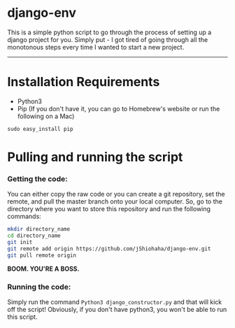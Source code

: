# django-env

This is a simple python script to go through the process of setting up a django project for you. Simply put - I got tired of going through all the monotonous steps every time I wanted to start a new project.
***

# Installation Requirements
- Python3
- Pip (If you don't have it, you can go to Homebrew's website or run the following on a Mac)
```Python
sudo easy_install pip
```

# Pulling and running the script
### Getting the code:
You can either copy the raw code or you can create a git repository, set the remote, and pull the master branch onto your local computer. So, go to the directory where you want to store this repository and run the following commands:

```bash
mkdir directory_name
cd directory_name
git init
git remote add origin https://github.com/jShiohaha/django-env.git
git pull remote origin
```
**BOOM. YOU'RE A BOSS.**

### Running the code:
Simply run the command `Python3 django_constructor.py` and that will kick off the script! Obviously, if you don't have python3, you won't be able to run this script.
